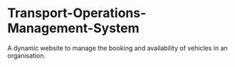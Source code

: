 # Transport-Operations-Management-System
A dynamic website to manage the booking and availability of vehicles in an organisation.
